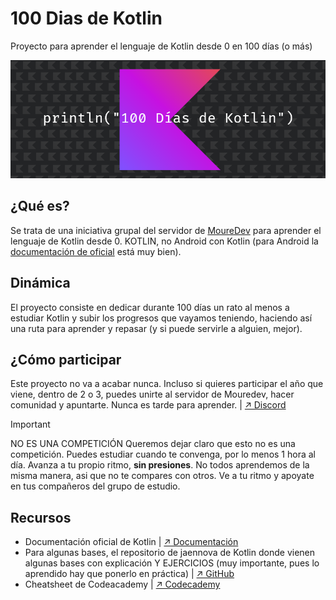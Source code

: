 # 100 Dias de Kotlin

Proyecto para aprender el lenguaje de Kotlin desde 0 en 100 días (o más)

![100 dias Kotlin v2](https://raw.githubusercontent.com/elpeque29/100-Dias-de-Kotlin/main/100diasKotlin.png)

## ¿Qué es?

Se trata de una iniciativa grupal del servidor de [MoureDev](https://moure.dev/) para aprender el lenguaje de Kotlin desde 0. KOTLIN, no Android con Kotlin (para Android la [documentación de oficial](https://developer.android.com/?hl=es-419) está muy bien).

## Dinámica

El proyecto consiste en dedicar durante 100 días un rato al menos a estudiar Kotlin y subir los progresos que vayamos teniendo, haciendo así una ruta para aprender y repasar (y si puede servirle a alguien, mejor).

## ¿Cómo participar

Este proyecto no va a acabar nunca. Incluso si quieres participar el año que viene, dentro de 2 o 3, puedes unirte al servidor de Mouredev, hacer comunidad y apuntarte. Nunca es tarde para aprender. | [↗ Discord](https://discord.com/invite/mouredev)

> [!IMPORTANT]
> NO ES UNA COMPETICIÓN
> Queremos dejar claro que esto no es una competición. Puedes estudiar cuando te convenga, por lo menos 1 hora al día. Avanza a tu propio ritmo, **sin presiones**.
> No todos aprendemos de la misma manera, asi que no te compares con otros. Ve a tu ritmo y apoyate en tus compañeros del grupo de estudio.

## Recursos
- Documentación oficial de Kotlin | [↗ Documentación](https://kotlinlang.org/docs/home.html)
- Para algunas bases, el repositorio de jaennova de Kotlin donde vienen algunas bases con explicación Y EJERCICIOS (muy importante, pues lo aprendido hay que ponerlo en práctica) | [↗ GitHub](https://github.com/jaennova/kotlin)
- Cheatsheet de Codeacademy | [↗ Codecademy](https://www.codecademy.com/learn/learn-kotlin/modules/learn-kotlin-introduction-to-kotlin/cheatsheet)
